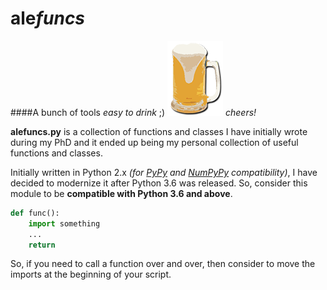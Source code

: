 # ale*funcs*
####A bunch of tools *easy to drink* ;)
![alt text](./alefuncs_logo.png "Logo Prova")
*cheers!*

**alefuncs.py** is a collection of functions and classes I have initially wrote during my PhD and it ended up being my personal collection of useful functions and classes.

Initially written in Python 2.x *(for [PyPy](https://pypy.org/) and [NumPyPy](https://bitbucket.org/pypy/numpy) compatibility)*, I have decided to modernize it after Python 3.6 was released. So, consider this module to be **compatible with Python 3.6 and above**.

~~~python
def func():
    import something
    ...
    return
~~~

So, if you need to call a function over and over, then consider to move the imports at the beginning of your script.


  






